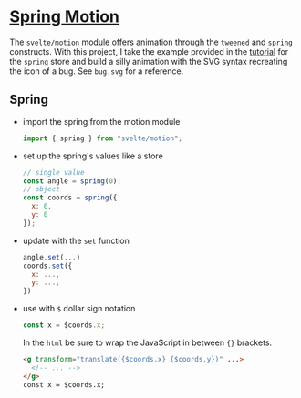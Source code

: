 # [Spring Motion](https://svelte.dev/repl/27163986809341a5a7c97cbc4746d01b)

The `svelte/motion` module offers animation through the `tweened` and `spring` constructs. With this project, I take the example provided in the [tutorial](https://svelte.dev/tutorial/spring) for the `spring` store and build a silly animation with the SVG syntax recreating the icon of a bug. See `bug.svg` for a reference.

## Spring

- import the spring from the motion module

  ```js
  import { spring } from "svelte/motion";
  ```

- set up the spring's values like a store

  ```js
  // single value
  const angle = spring(0);
  // object
  const coords = spring({
    x: 0,
    y: 0
  });
  ```

- update with the `set` function

  ```js
  angle.set(...)
  coords.set({
    x: ...,
    y: ...,
  })
  ```

- use with `$` dollar sign notation

  ```js
  const x = $coords.x;
  ```

  In the `html` be sure to wrap the JavaScript in between `{}` brackets.

  ```html
  <g transform="translate({$coords.x} {$coords.y})" ...>
    <!-- ... -->
  </g>
  const x = $coords.x;
  ```
